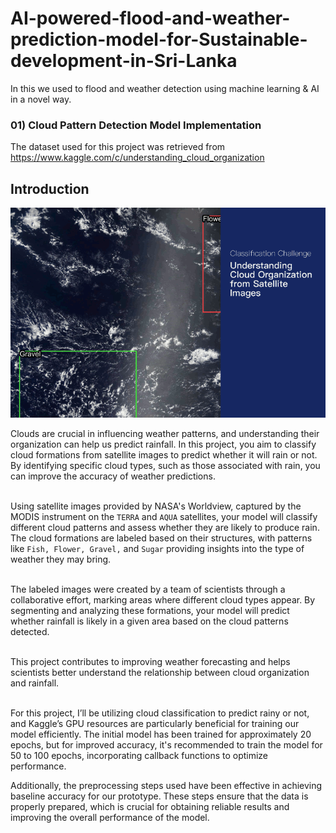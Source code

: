 # AI-powered-flood-and-weather-prediction-model-for-Sustainable-development-in-Sri-Lanka
In this we used to flood and weather detection using machine learning &amp; AI in a novel way.

### 01) Cloud Pattern Detection Model Implementation
The dataset used for this project was retrieved from https://www.kaggle.com/c/understanding_cloud_organization

## Introduction
![Teaser Animation](Cloud_Pattern_Model/Teaser_AnimationwLabels.gif)

Clouds are crucial in influencing weather patterns, and understanding their organization can help us predict rainfall. In this project, you aim to classify cloud formations from satellite images to predict whether it will rain or not. By identifying specific cloud types, such as those associated with rain, you can improve the accuracy of weather predictions.</br></br>

Using satellite images provided by NASA's Worldview, captured by the MODIS instrument on the `TERRA` and `AQUA` satellites, your model will classify different cloud patterns and assess whether they are likely to produce rain. The cloud formations are labeled based on their structures, with patterns like `Fish, Flower, Gravel,` and `Sugar` providing insights into the type of weather they may bring.</br></br>

The labeled images were created by a team of scientists through a collaborative effort, marking areas where different cloud types appear. By segmenting and analyzing these formations, your model will predict whether rainfall is likely in a given area based on the cloud patterns detected.</br></br>

This project contributes to improving weather forecasting and helps scientists better understand the relationship between cloud organization and rainfall.</br></br>

For this project, I’ll be utilizing cloud classification to predict rainy or not, and Kaggle’s GPU resources are particularly beneficial for training our model efficiently. The initial model has been trained for approximately  20 epochs, but for improved accuracy, it's recommended to train the model for 50 to 100 epochs, incorporating callback functions to optimize performance.

Additionally, the preprocessing steps used have been effective in achieving baseline accuracy for our prototype. These steps ensure that the data is properly prepared, which is crucial for obtaining reliable results and improving the overall performance of the model.


